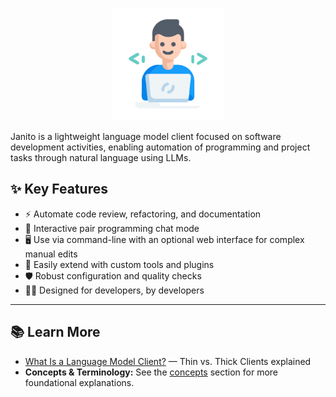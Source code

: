 <p align="center">
  <img src="imgs/happy-programmer.svg" alt="Janito Logo" width="180"/>
</p>

Janito is a lightweight language model client focused on software development activities, enabling automation of programming and project tasks through natural language using LLMs.

## ✨ Key Features

-  ⚡ Automate code review, refactoring, and documentation
-  💬 Interactive pair programming chat mode
-  🖥️ Use via command-line with an optional web interface for complex manual edits
-  🔌 Easily extend with custom tools and plugins
-  🛡️ Robust configuration and quality checks
-  👨‍💻 Designed for developers, by developers


- - -

## 📚 Learn More

- [What Is a Language Model Client?](concepts/language-model-clients.md) — Thin vs. Thick Clients explained
- **Concepts & Terminology:** See the [concepts](concepts/index.md) section for more foundational explanations.

